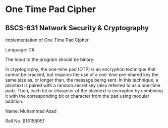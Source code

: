 # One Time Pad Cipher
## BSCS-631 Network Security & Cryptography
Implementation of One Time Pad Cipher.

Language: C#

The Input to the program should be binary.

In cryptography, the one-time pad (OTP) is an encryption technique that cannot be cracked, but requires the use of a one-time pre-shared key the same size as, or longer than, the message being sent. In this technique, a plaintext is paired with a random secret key (also referred to as a one-time pad). Then, each bit or character of the plaintext is encrypted by combining it with the corresponding bit or character from the pad using modular addition.

Name: Muhammad Asad

Roll No. B16158051
